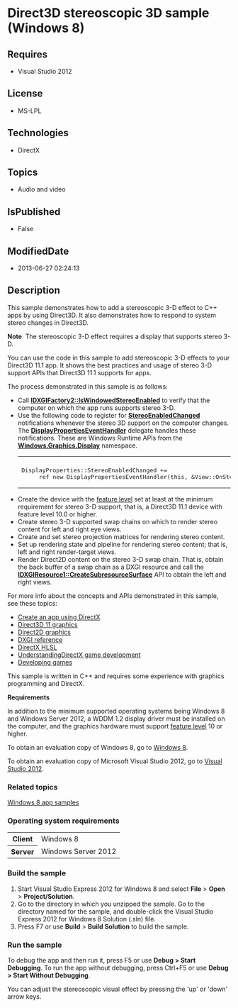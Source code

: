 # Direct3D stereoscopic 3D sample (Windows 8)
## Requires
* Visual Studio 2012
## License
* MS-LPL
## Technologies
* DirectX
## Topics
* Audio and video
## IsPublished
* False
## ModifiedDate
* 2013-06-27 02:24:13
## Description

<div id="mainSection">
<p>This sample demonstrates how to add a stereoscopic 3-D effect to C&#43;&#43; apps by using Direct3D. It also demonstrates how to respond to system stereo changes in Direct3D.
</p>
<p></p>
<p class="note"><b>Note</b>&nbsp;&nbsp;The stereoscopic 3-D effect requires a display that supports stereo 3-D.</p>
<p></p>
<p>You can use the code in this sample to add stereoscopic 3-D effects to your Direct3D 11.1 app. It shows the best practices and usage of stereo 3-D support APIs that Direct3D 11.1 supports for apps.</p>
<p>The process demonstrated in this sample is as follows:</p>
<ul>
<li>Call <a href="http://msdn.microsoft.com/library/windows/apps/hh404561"><b>IDXGIFactory2::IsWindowedStereoEnabled</b></a> to verify that the computer on which the app runs supports stereo 3-D.
</li><li>Use the following code to register for <a href="http://msdn.microsoft.com/library/windows/apps/br226143_stereoenabledchanged">
<b>StereoEnabledChanged</b></a> notifications whenever the stereo 3D support on the computer changes. The
<a href="http://msdn.microsoft.com/library/windows/apps/br226143eventhandler"><b>DisplayPropertiesEventHandler</b></a> delegate handles these notifications. These are Windows Runtime APIs from the
<a href="http://msdn.microsoft.com/library/windows/apps/br226166"><b>Windows.Graphics.Display</b></a> namespace.
<div class="code"><span>
<table>
<tbody>
<tr>
<th></th>
</tr>
<tr>
<td>
<pre>
DisplayProperties::StereoEnabledChanged &#43;=
     ref new DisplayPropertiesEventHandler(this, &amp;View::OnStereoEnableChanged);</pre>
</td>
</tr>
</tbody>
</table>
</span></div>
</li><li>Create the device with the <a href="http://msdn.microsoft.com/library/windows/apps/ff476876#Overview">
feature level</a> set at least at the minimum requirement for stereo 3-D support, that is, a Direct3D 11.1 device with feature level 10.0 or higher.
</li><li>Create stereo 3-D supported swap chains on which to render stereo content for left and right eye views.
</li><li>Create and set stereo projection matrices for rendering stereo content. </li><li>Set up rendering state and pipeline for rendering stereo content; that is, left and right render-target views.
</li><li>Render Direct2D content on the stereo 3-D swap chain. That is, obtain the back buffer of a swap chain as a DXGI resource and call the
<a href="http://msdn.microsoft.com/library/windows/apps/hh404627"><b>IDXGIResource1::CreateSubresourceSurface</b></a> API to obtain the left and right views.
</li></ul>
<p>For more info about the concepts and APIs demonstrated in this sample, see these topics:</p>
<ul>
<li><a href="http://msdn.microsoft.com/library/windows/apps/br229580">Create an app using DirectX</a>
</li><li><a href="http://msdn.microsoft.com/library/windows/apps/ff476080">Direct3D 11 graphics</a>
</li><li><a href="http://msdn.microsoft.com/library/windows/apps/dd370987">Direct2D graphics</a>
</li><li><a href="http://msdn.microsoft.com/library/windows/apps/bb205169">DXGI reference</a>
</li><li><a href="http://msdn.microsoft.com/library/windows/apps/bb509561">DirectX HLSL</a>
</li><li><a href="http://msdn.microsoft.com/library/windows/apps/hh780567">UnderstandingDirectX game development</a>
</li><li><a href="http://msdn.microsoft.com/library/windows/apps/hh452744">Developing games</a>
</li></ul>
<p></p>
<p>This sample is written in C&#43;&#43; and requires some experience with graphics programming and DirectX.</p>
<p><b>Requirements</b></p>
<p>In addition to the minimum supported operating systems being Windows&nbsp;8 and Windows Server&nbsp;2012, a WDDM 1.2 display driver must be installed on the computer, and the graphics hardware must support
<a href="http://msdn.microsoft.com/library/windows/apps/ff476876#Overview">feature level</a> 10 or higher.</p>
<p>To obtain an evaluation copy of Windows&nbsp;8, go to <a href="http://go.microsoft.com/fwlink/p/?linkid=241655">
Windows&nbsp;8</a>.</p>
<p>To obtain an evaluation copy of Microsoft Visual Studio&nbsp;2012, go to <a href="http://go.microsoft.com/fwlink/p/?linkid=241656">
Visual Studio&nbsp;2012</a>.</p>
<h3><a id="related_topics"></a>Related topics</h3>
<dl><dt><a href="http://go.microsoft.com/fwlink/p/?LinkID=227694">Windows 8 app samples</a>
</dt></dl>
<h3>Operating system requirements</h3>
<table>
<tbody>
<tr>
<th>Client</th>
<td><dt>Windows&nbsp;8 </dt></td>
</tr>
<tr>
<th>Server</th>
<td><dt>Windows Server&nbsp;2012 </dt></td>
</tr>
</tbody>
</table>
<h3>Build the sample</h3>
<ol>
<li>Start Visual Studio Express&nbsp;2012 for Windows&nbsp;8 and select <b>File</b> &gt; <b>
Open</b> &gt; <b>Project/Solution</b>. </li><li>Go to the directory in which you unzipped the sample. Go to the directory named for the sample, and double-click the Visual Studio Express&nbsp;2012 for Windows&nbsp;8 Solution (.sln) file.
</li><li>Press F7 or use <b>Build</b> &gt; <b>Build Solution</b> to build the sample. </li></ol>
<h3>Run the sample</h3>
<p>To debug the app and then run it, press F5 or use <b>Debug &gt; Start Debugging</b>. To run the app without debugging, press Ctrl&#43;F5 or use
<b>Debug &gt; Start Without Debugging</b>.</p>
<p>You can adjust the stereoscopic visual effect by pressing the 'up' or 'down' arrow keys.</p>
</div>
